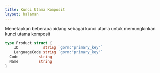 ```yaml
---
title: Kunci Utama Komposit
layout: halaman
---
```

Menetapkan beberapa bidang sebagai kunci utama untuk memungkinkan kunci utama komposit

```go
type Product struct {
    ID           string `gorm:"primary_key"`
    LanguageCode string `gorm:"primary_key"`
  Code         string
  Name         string
}
```